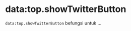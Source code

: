 data:top.showTwitterButton
==========================

`data:top.showTwitterButton` befungsi untuk &hellip;